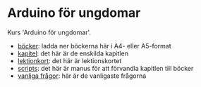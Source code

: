 # Arduino för ungdomar

Kurs 'Arduino för ungdomar'.

  * [böcker](boecker/README.md): ladda ner böckerna här i A4- eller A5-format
  * [kapitel](kapitel/README.md): det här är de enskilda kapitlen
  * [lektionkort](kapitel/lektionskort/README.md): det här är lektionskortet
  * [scripts](scripts/README.md): det här är manus för att förvandla kapitlen till böcker
  * [vanliga frågor](faq.md): här är de vanligaste frågorna
